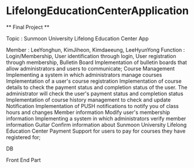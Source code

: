 # LifelongEducationCenterApplication


** Final Project **

Topic    : Sunmoon University Lifelong Education Center App 

Member   : LeeYonghun, KimJiheon, Kimdaeeung, LeeHyunYong
Function : Login/Membership, User identification through login, User registration through membership, Bulletin Board
           Implementation of bulletin boards that allow administrators and users to communicate;
           Course Management
           Implementing a system in which administrators manage courses
           Implementation of a user's course registration
           Implementation of course details to check the payment status and completion status of the user.
           The administrator will check the user's payment status and completion status
           Implementation of course history management to check and update
           Notification
           Implementation of PUSH notifications to notify you of class hours and changes
           Member information
           Modify user's membership information
           Implementing a system in which administrators verify member information
           Guitar
           Confirm information about Sunmoon University Lifelong Education Center
           Payment
           Support for users to pay for courses they have registered for;
           
DB           

Front End Part
